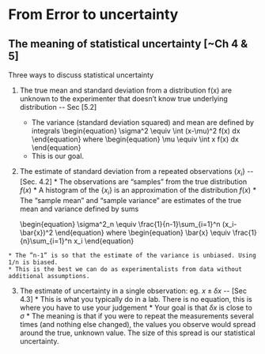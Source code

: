 # From Error to uncertainty

## The meaning of statistical uncertainty [~Ch 4 & 5]

Three ways to discuss statistical uncertainty

   1. The true mean and standard deviation from a distribution f(x) are unknown to the experimenter that doesn’t know true underlying distribution -- Sec [5.2]

        * The variance (standard deviation squared) and mean are defined by integrals 
        \begin{equation}
        \sigma^2 \equiv \int (x-\mu)^2 f(x) dx
        \end{equation}
        where
        \begin{equation}
        \mu \equiv \int x f(x) dx
        \end{equation}
        * This is our goal.

   2. The estimate of standard deviation from a repeated observations $\{x_i\}$ -- [Sec. 4.2]
    * The observations are “samples” from the true distribution $f(x)$
    * A histogram of the $\{x_i\}$ is an approximation of the distribution $f(x)$
    * The “sample mean” and “sample variance” are estimates of the true mean and variance defined by sums

        \begin{equation}
        \sigma^2_n \equiv \frac{1}{n-1}\sum_{i=1}^n (x_i-\bar{x})^2 
        \end{equation}
        where
        \begin{equation}
        \bar{x} \equiv \frac{1}{n}\sum_{i=1}^n x_i 
        \end{equation}

    * The ”n-1” is so that the estimate of the variance is unbiased. Using 1/n is biased.
    * This is the best we can do as experimentalists from data without additional assumptions.


   3. The estimate of uncertainty in a single observation: eg. $x \pm \delta x$ -- [Sec 4.3]
    * This is what you typically do in a lab. There is no equation, this is where you have to use your judgement
    * Your goal is that $\delta x$ is close to $\sigma$
    * The meaning is that if you were to repeat the measurements several times (and nothing else changed), the values you observe would spread around the true, unknown value. The size of this spread is our statistical uncertainty.